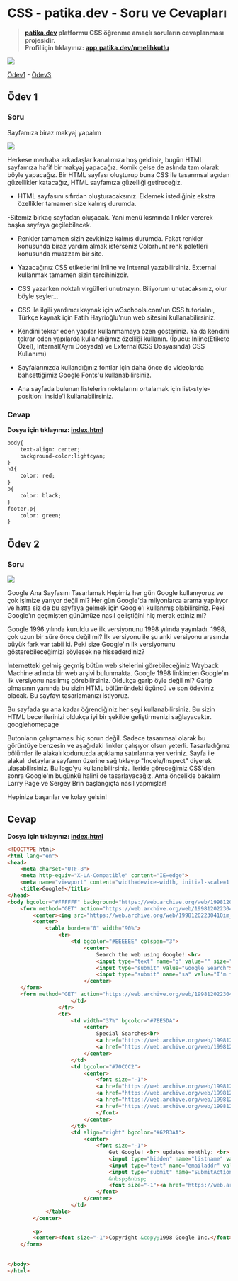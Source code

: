 # CSS - patika.dev - Soru ve Cevapları
>**[patika.dev](https://app.patika.dev/courses/css) platformu CSS öğrenme amaçlı soruların cevaplanması projesidir.** \
> **Profil için tıklayınız: [app.patika.dev/nmelihkutlu](https://app.patika.dev/nmelihkutlu)**


![](https://raw.githubusercontent.com/nmelihkutlu/patikaCSS/main/patikaCSS.png)



[Ödev1](#ödev-1) - [Ödev3](#ödev-2)

## Ödev 1

### Soru
Sayfamıza biraz makyaj yapalım

![](https://raw.githubusercontent.com/Kodluyoruz/taskforce/main/css/odev1/figures/htmlcssjs.png)

Herkese merhaba arkadaşlar kanalımıza hoş geldiniz, bugün HTML sayfamıza hafif bir makyaj yapacağız. Komik gelse de aslında tam olarak böyle yapacağız. Bir HTML sayfası oluşturup buna CSS ile tasarımsal açıdan güzellikler katacağız, HTML sayfamıza güzelliği getireceğiz.


- HTML sayfasını sıfırdan oluşturacaksınız. Eklemek istediğiniz ekstra özellikler tamamen size kalmış durumda.

-Sitemiz birkaç sayfadan oluşacak. Yani menü kısmında linkler vererek başka sayfaya geçilebilecek.

- Renkler tamamen sizin zevkinize kalmış durumda. Fakat renkler konusunda biraz yardım almak isterseniz Colorhunt renk paletleri konusunda muazzam bir site.

- Yazacağınız CSS etiketlerini Inline ve Internal yazabilirsiniz. External kullanmak tamamen sizin tercihinizdir.

- CSS yazarken noktalı virgülleri unutmayın. Biliyorum unutacaksınız, olur böyle şeyler...

- CSS ile ilgili yardımcı kaynak için w3schools.com'un CSS tutorialını, Türkçe kaynak için Fatih Hayrioğlu'nun web sitesini kullanabilirsiniz.

- Kendini tekrar eden yapılar kullanmamaya özen gösteriniz. Ya da kendini tekrar eden yapılarda kullandığımız özelliği kullanın. (İpucu: Inline(Etikete Özel), Internal(Aynı Dosyada) ve External(CSS Dosyasında) CSS Kullanımı)

- Sayfalarınızda kullandığınız fontlar için daha önce de videolarda bahsettiğimiz Google Fonts'u kullanabilirsiniz.

- Ana sayfada bulunan listelerin noktalarını ortalamak için list-style-position: inside'i kullanabilirsiniz.

### Cevap

**Dosya için tıklayınız: [index.html](https://github.com/nmelihkutlu/patikaCSS/blob/main/index.html)**


```html
body{
    text-align: center;
    background-color:lightcyan;
}
h1{
    color: red;
}
p{
    color: black;
}
footer.p{
    color: green;
}
```


## Ödev 2

### Soru
![](https://raw.githubusercontent.com/Kodluyoruz/taskforce/main/css/cssodev3/figures/googlehomepage.png)

Google Ana Sayfasını Tasarlamak
Hepimiz her gün Google kullanıyoruz ve çok işimize yarıyor değil mi? Her gün Google'da milyonlarca arama yapılıyor ve hatta siz de bu sayfaya gelmek için Google'ı kullanmış olabilirsiniz. Peki Google'ın geçmişten günümüze nasıl geliştiğini hiç merak ettiniz mi?

Google 1996 yılında kuruldu ve ilk versiyonunu 1998 yılında yayınladı. 1998, çok uzun bir süre önce değil mi? İlk versiyonu ile şu anki versiyonu arasında büyük fark var tabii ki. Peki size Google'ın ilk versiyonunu gösterebileceğimizi söylesek ne hissederdiniz?

İnternetteki gelmiş geçmiş bütün web sitelerini görebileceğiniz Wayback Machine adında bir web arşivi bulunmakta. Google 1998 linkinden Google'ın ilk versiyonu nasılmış görebilirsiniz. Oldukça garip öyle değil mi? Garip olmasının yanında bu sizin HTML bölümündeki üçüncü ve son ödeviniz olacak. Bu sayfayı tasarlamanızı istiyoruz.

Bu sayfada şu ana kadar öğrendiğiniz her şeyi kullanabilirsiniz. Bu sizin HTML becerilerinizi oldukça iyi bir şekilde geliştirmenizi sağlayacaktır.
googlehomepage

Butonların çalışmaması hiç sorun değil. Sadece tasarımsal olarak bu görüntüye benzesin ve aşağıdaki linkler çalışıyor olsun yeterli.
Tasarladığınız bölümler ile alakalı kodunuzda açıklama satırlarına yer veriniz.
Sayfa ile alakalı detaylara sayfanın üzerine sağ tıklayıp "İncele/Inspect" diyerek ulaşabilirsiniz.
Bu logo'yu kullanabilirsiniz.
İleride göreceğimiz CSS'den sonra Google'ın bugünkü halini de tasarlayacağız. Ama öncelikle bakalım Larry Page ve Sergey Brin başlangıçta nasıl yapmışlar!

Hepinize başarılar ve kolay gelsin!

## Cevap

**Dosya için tıklayınız: [index.html](https://github.com/nmelihkutlu/patikaCSS/blob/main/google.html)**


```html
<!DOCTYPE html>
<html lang="en">
<head>
    <meta charset="UTF-8">
    <meta http-equiv="X-UA-Compatible" content="IE=edge">
    <meta name="viewport" content="width=device-width, initial-scale=1.0">
    <title>Google!</title>
</head>
<body bgcolor="#FFFFFF" background="https://web.archive.org/web/19981202230410im_/http://www.google.com/alpha.jpg">
    <form method="GET" action="https://web.archive.org/web/19981202230410/http://www.google.com/search">
        <center><img src="https://web.archive.org/web/19981202230410im_/http://www.google.com/google.jpg" width="351" height="113" alt="Google!"></center>
        <center>
            <table border="0" width="90%">
                <tr>
                    <td bgcolor="#EEEEEE" colspan="3">
                        <center>
                            Search the web using Google! <br>
                            <input type="text" name="q" value="" size="40"><br>
                            <input type="submit" value="Google Search">
                            <input type="submit" name="sa" value="I'm feeling lucky"><br>
                        </center>
    </form>
    <form method="GET" action="https://web.archive.org/web/19981202230410/http://www.findmail.com/cgi-bin/subscribe.py">
                    </td>
                </tr>
                <tr>
                    <td width="37%" bgcolor="#7EE5DA">
                        <center>
                            Special Searches<br>
                            <a href="https://web.archive.org/web/19981202230410/http://www.google.com/stanford">Stanford Search</a><br>
                            <a href="https://web.archive.org/web/19981202230410/http://www.google.com/linux">Linux Search</a><br>
                        </center>
                    </td>
                    <td bgcolor="#70CCC2">
                        <center>
                            <font size="-1">
                            <a href="https://web.archive.org/web/19981202230410im_/http://www.google.com/help.html">Help!</a> <br>
                            <a href="https://web.archive.org/web/19981202230410im_/http://www.google.com/about.html">About Google!</a> <br>
                            <a href="https://web.archive.org/web/19981202230410im_/http://www.google.com/company.html">Company Info</a> <br>
                            <a href="https://web.archive.org/web/19981202230410im_/http://www.google.com/stickers.html">Google! Logos</a> <br>
                            </font>
                        </center>
                    </td>
                    <td align="right" bgcolor="#62B3AA">
                        <center>
                            <font size="-1">
                                Get Google! <br> updates monthly: <br>
                                <input type="hidden" name="listname" value="google-friends">
                                <input type="text" name="emailaddr" value="your e-mail"> <br>
                                <input type="submit" name="SubmitAction" value="Subscribe"> 
                                &nbsp;&nbsp;
                                <font size="-1"><a href="https://web.archive.org/web/19981202230410/http://www.findmail.com/list/google-friends/">Archive</a></font>      
                            </font>
                        </center>
                    </td>
            </table>
        </center>
        
        <p>
        <center><font size="-1">Copyright &copy;1998 Google Inc.</font></center>
    </form>
        
    
</body>
</html>

```